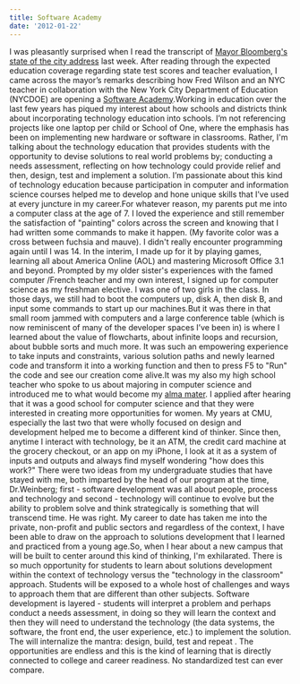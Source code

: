 ```yaml
---
title: Software Academy
date: '2012-01-22'
---
```


I was pleasantly surprised when I read the transcript of [Mayor Bloomberg's state of the city address](http://www.mikebloomberg.com/index.cfm?objectid=D3A094B8-C29C-7CA2-F970B6BCE8EAD151) last week. After reading through the expected education coverage regarding state test scores and teacher evaluation, I came across the mayor’s remarks describing how Fred Wilson and an NYC teacher in collaboration with the New York City Department of Education (NYCDOE) are opening a [Software Academy](http://www.betabeat.com/2012/01/12/mayor-bloomberg-fred-wilson-opening-of-software-engineering-academy-a-high-school-in-union-square-0112201/).Working in education over the last few years has piqued my interest about how schools and districts think about incorporating technology education into schools. I’m not referencing projects like one laptop per child or School of One, where the emphasis has been on implementing new hardware or software in classrooms. Rather, I'm talking about the technology education that provides students with the opportunity to devise solutions to real world problems by; conducting a needs assessment, reflecting on how technology could provide relief and then, design, test and implement a solution. I’m passionate about this kind of technology education because participation in computer and information science courses helped me to develop and hone unique skills that I’ve used at every juncture in my career.For whatever reason, my parents put me into a computer class at the age of 7. I loved the experience and still remember the satisfaction of "painting" colors across the screen and knowing that I had written some commands to make it happen. (My favorite color was a cross between fuchsia and mauve). I didn't really encounter programming again until I was 14. In the interim, I made up for it by playing games, learning all about America Online (AOL) and mastering Microsoft Office 3.1 and beyond. Prompted by my older sister's experiences with the famed computer /French teacher and my own interest, I signed up for computer science as my freshman elective. I was one of two girls in the class. In those days, we still had to boot the computers up, disk A, then disk B, and input some commands to start up our machines.But it was there in that small room jammed with computers and a large conference table (which is now reminiscent of many of the developer spaces I’ve been in) is where I learned about the value of flowcharts, about infinite loops and recursion, about bubble sorts and much more. It was such an empowering experience to take inputs and constraints, various solution paths and newly learned code and transform it into a working function and then to press F5 to "Run" the code and see our creation come alive.It was my also my high school teacher who spoke to us about majoring in computer science and introduced me to what would become my [alma mater](http://www.cmu.edu/index.shtml). I applied after hearing that it was a good school for computer science and that they were interested in creating more opportunities for women. My years at CMU, especially the last two that were wholly focused on design and development helped me to become a different kind of thinker. Since then, anytime I interact with technology, be it an ATM, the credit card machine at the grocery checkout, or an app on my iPhone, I look at it as a system of inputs and outputs and always find myself wondering "how does this work?" There were two ideas from my undergraduate studies that have stayed with me, both imparted by the head of our program at the time, Dr.Weinberg; first - software development was all about people, process and technology and second - technology will continue to evolve but the ability to problem solve and think strategically is something that will transcend time. He was right. My career to date has taken me into the private, non-profit and public sectors and regardless of the context, I have been able to draw on the approach to solutions development that I learned and practiced from a young age.So, when I hear about a new campus that will be built to center around this kind of thinking, I'm exhilarated. There is so much opportunity for students to learn about solutions development within the context of technology versus the "technology in the classroom" approach. Students will be exposed to a whole host of challenges and ways to approach them that are different than other subjects. Software development is layered - students will interpret a problem and perhaps conduct a needs assessment, in doing so they will learn the context and then they will need to understand the technology (the data systems, the software, the front end, the user experience, etc.) to implement the solution. The will internalize the mantra: design, build, test and repeat . The opportunities are endless and this is the kind of learning that is directly connected to college and career readiness. No standardized test can ever compare.
